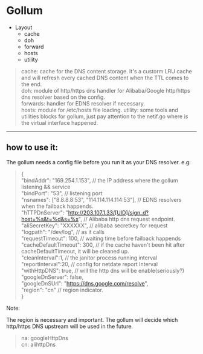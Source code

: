 # Gollum

* Layout
    + cache
    + doh
    + forward
    + hosts
    + utility

> cache: cache for the DNS content storage. It's a custorm LRU cache and will refresh every cached DNS content when the TTL comes to the end. 
> <br>
> doh: module of http/https dns handler for Alibaba/Google http/https dns resolver based on the config.
> <br>
> forwards: handler for EDNS resolver if necessary.
> <br>
> hosts: module for /etc/hosts file loading.
> utility: some tools and utilities blocks for gollum, just pay attention to the netif.go where is the virtual interface happened.
----

## how to use it:
The gollum needs a config file before you run it as your DNS resolver. e.g:
>{
> <br>
>    "bindAddr": "169.254.1.153", // the IP address where the gollum listening && service
> <br>
>    "bindPort": "53",  // listening port
> <br>
>    "nsnames": ["8.8.8.8:53", "114.114.114.114:53"], // EDNS resolvers when the failback happends.
> <br>
>    "hTTPDnServer": "http://203.107.1.33/[UID]/sign_d?host=%s&t=%d&s=%x", // Alibaba http dns request endpoint.
> <br>
>     "aliSecretKey": "XXXXXX", // alibaba secretkey for request
> <br>
>    "logpath": "/dev/log", // as it calls
> <br>
>    "requestTimeout": 100,  // waiting time before failback happends
> <br>
>    "cacheDefaultTimeout": 300, // if the cache haven't been hit after cacheDefaultTimeout, it will be cleaned up.
> <br>
>    "cleanInterval":1,  // the janitor process running interval
> <br>
>    "reportInterval":20, // config for netdate report Interval
> <br>
>    "withHttpDNS": true, // will the http dns will be enable(seriously?)
> <br>
>    "googleDnServer": false, 
> <br>
>    "googleDnSUrl": "https://dns.google.com/resolve",
> <br>
>    "region": "cn" // region indicator.
> <br>
> }


Note:

The region is necessary and important. The gollum will decide which http/https DNS upstream will be used in the future.
> na: googleHttpDns
> <br>
> cn: alihttpDns